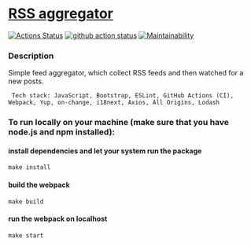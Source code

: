 # [RSS aggregator](https://frontend-project-11-phi.vercel.app/)

[![Actions Status](https://github.com/Lena05k/frontend-project-11/workflows/hexlet-check/badge.svg)](https://github.com/Lena05k/frontend-project-11/actions)
[![github action status](https://github.com/hexlet-boilerplates/webpack-package/workflows/Node%20CI/badge.svg)](https://github.com/hexlet-boilerplates/webpack-package/actions)
[![Maintainability](https://api.codeclimate.com/v1/badges/3e14e038eb2092a5a25d/maintainability)](https://codeclimate.com/github/Lena05k/frontend-project-11/maintainability)

### Description
Simple feed aggregator, which collect RSS feeds and then watched for a new posts.
```
 Tech stack: JavaScript, Bootstrap, ESLint, GitHub Actions (CI), Webpack, Yup, on-change, i18next, Axios, All Origins, Lodash
```

### To run locally on your machine (make sure that you have node.js and npm installed):
#### install dependencies and let your system run the package
`make install`
#### build the webpack
`make build`
#### run the webpack on localhost
`make start`
